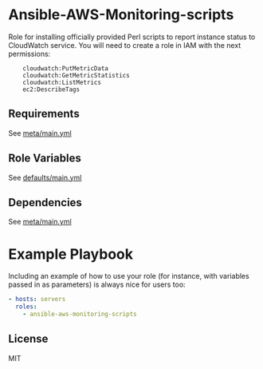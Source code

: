 Ansible-AWS-Monitoring-scripts
=========

Role for installing officially provided Perl scripts to report instance status to CloudWatch service. You will need to create a role in IAM with the next permissions:

```
    cloudwatch:PutMetricData
    cloudwatch:GetMetricStatistics
    cloudwatch:ListMetrics
    ec2:DescribeTags
```

Requirements
------------

See [meta/main.yml](meta/main.yml)

Role Variables
--------------

See [defaults/main.yml](defaults/main.yml)

Dependencies
------------

See [meta/main.yml](meta/main.yml)


# Example Playbook

Including an example of how to use your role (for instance, with variables passed in as parameters) is always nice for users too:

```yml
- hosts: servers
  roles:
    - ansible-aws-monitoring-scripts
```

## License

MIT
